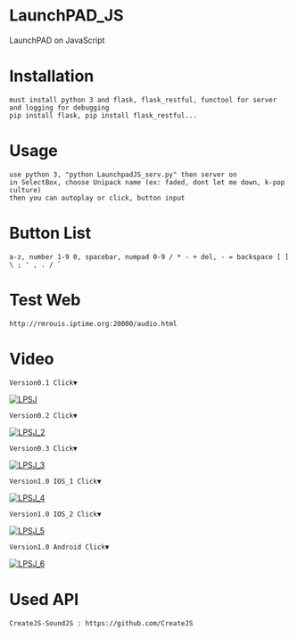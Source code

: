 # LaunchPAD_JS
LaunchPAD on JavaScript

# Installation

	must install python 3 and flask, flask_restful, functool for server and logging for debugging
	pip install flask, pip install flask_restful...

# Usage

	use python 3, "python LaunchpadJS_serv.py" then server on
	in SelectBox, choose Unipack name (ex: faded, dont let me down, k-pop culture)
 	then you can autoplay or click, button input
  
# Button List

	a-z, number 1-9 0, spacebar, numpad 0-9 / * - + del, - = backspace [ ] \ ; ' , . / `

# Test Web

	http://rmrouis.iptime.org:20000/audio.html

# Video
	Version0.1 Click▼
[![LPSJ](https://github.com/rouismia/LaunchPAD_JS/blob/master/GIF4.gif?raw=true)](https://www.youtube.com/watch?v=VlBlGmsLa2A&feature=youtu.be "LPSJ")

	Version0.2 Click▼
[![LPSJ_2](https://github.com/rouismia/LaunchPAD_JS/blob/master/GIF.gif?raw=true)](https://www.youtube.com/watch?v=qfbsu-vFfRY "LPSJ_2")

	Version0.3 Click▼
[![LPSJ_3](https://github.com/rouismia/LaunchPAD_JS/blob/master/GIF2.gif?raw=true)](https://www.youtube.com/watch?v=qfbsu-vFfRY "LPSJ_3")

	Version1.0 IOS_1 Click▼
[![LPSJ_4](https://github.com/rouismia/LaunchPAD_JS/blob/V_1.0/img/IOS_1.gif?raw=true)](https://www.youtube.com/watch?v=YS6vnCHq0UE "LPSJ_4")

	Version1.0 IOS_2 Click▼
[![LPSJ_5](https://github.com/rouismia/LaunchPAD_JS/blob/V_1.0/img/IOS_2.gif?raw=true)](https://www.youtube.com/watch?v=HLqTAC-xV54 "LPSJ_4")

	Version1.0 Android Click▼
[![LPSJ_6](https://github.com/rouismia/LaunchPAD_JS/blob/V_1.0/img/Android.gif?raw=true)](https://www.youtube.com/watch?v=3_J87RzH0CA "LPSJ_4")

# Used API

	CreateJS-SoundJS : https://github.com/CreateJS
